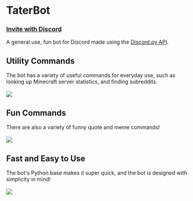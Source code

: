 # TaterBot
### [Invite with Discord](https://discord.com/api/oauth2/authorize?client_id=742358280604483655&permissions=8&scope=bot)
A general use, fun bot for Discord made using the [Discord.py API](https://github.com/Rapptz/discord.py).
## Utility Commands
The bot has a variety of useful commands for everyday use, such as looking up Minecraft server statistics, and finding subreddits. <br><br>
![](https://i.imgur.com/oKtUi3n.png)
## Fun Commands
There are also a variety of funny quote and meme commands! <br><br>
![](https://i.imgur.com/W34TYz1.png)
## Fast and Easy to Use
The bot's Python base makes it super quick, and the bot is designed with simplicity in mind! <br><br>
![](https://i.imgur.com/h8dWeLB.png)
